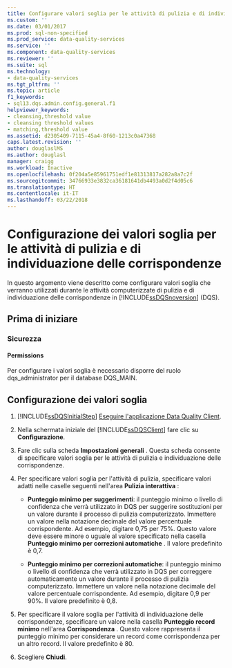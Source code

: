 ```yaml
---
title: Configurare valori soglia per le attività di pulizia e di individuazione delle corrispondenze | Microsoft Docs
ms.custom: ''
ms.date: 03/01/2017
ms.prod: sql-non-specified
ms.prod_service: data-quality-services
ms.service: ''
ms.component: data-quality-services
ms.reviewer: ''
ms.suite: sql
ms.technology:
- data-quality-services
ms.tgt_pltfrm: ''
ms.topic: article
f1_keywords:
- sql13.dqs.admin.config.general.f1
helpviewer_keywords:
- cleansing,threshold value
- cleansing threshold values
- matching,threshold value
ms.assetid: d2305409-7115-45a4-8f60-1213c0a47368
caps.latest.revision: ''
author: douglaslMS
ms.author: douglasl
manager: craigg
ms.workload: Inactive
ms.openlocfilehash: 0f204a5e85961751edf1e81313817a282a8a7c2f
ms.sourcegitcommit: 34766933e3832ca36181641db4493a0d2f4d05c6
ms.translationtype: HT
ms.contentlocale: it-IT
ms.lasthandoff: 03/22/2018
---
```

# <a name="configure-threshold-values-for-cleansing-and-matching"></a>Configurazione dei valori soglia per le attività di pulizia e di individuazione delle corrispondenze
  In questo argomento viene descritto come configurare valori soglia che verranno utilizzati durante le attività computerizzate di pulizia e di individuazione delle corrispondenze in [!INCLUDE[ssDQSnoversion](../includes/ssdqsnoversion-md.md)] (DQS).  
  
##  <a name="BeforeYouBegin"></a> Prima di iniziare  
  
###  <a name="Security"></a> Sicurezza  
  
####  <a name="Permissions"></a> Permissions  
 Per configurare i valori soglia è necessario disporre del ruolo dqs_administrator per il database DQS_MAIN.  
  
##  <a name="Configure"></a> Configurazione dei valori soglia  
  
1.  [!INCLUDE[ssDQSInitialStep](../includes/ssdqsinitialstep-md.md)] [Eseguire l'applicazione Data Quality Client](../data-quality-services/run-the-data-quality-client-application.md).  
  
2.  Nella schermata iniziale del [!INCLUDE[ssDQSClient](../includes/ssdqsclient-md.md)] fare clic su **Configurazione**.  
  
3.  Fare clic sulla scheda **Impostazioni generali** . Questa scheda consente di specificare valori soglia per le attività di pulizia e individuazione delle corrispondenze.  
  
4.  Per specificare valori soglia per l'attività di pulizia, specificare valori adatti nelle caselle seguenti nell'area **Pulizia interattiva** :  
  
    -   **Punteggio minimo per suggerimenti**: il punteggio minimo o livello di confidenza che verrà utilizzato in DQS per suggerire sostituzioni per un valore durante il processo di pulizia computerizzato. Immettere un valore nella notazione decimale del valore percentuale corrispondente. Ad esempio, digitare 0,75 per 75%. Questo valore deve essere minore o uguale al valore specificato nella casella **Punteggio minimo per correzioni automatiche** . Il valore predefinito è 0,7.  
  
    -   **Punteggio minimo per correzioni automatiche**: il punteggio minimo o livello di confidenza che verrà utilizzato in DQS per correggere automaticamente un valore durante il processo di pulizia computerizzato. Immettere un valore nella notazione decimale del valore percentuale corrispondente. Ad esempio, digitare 0,9 per 90%. Il valore predefinito è 0,8.  
  
5.  Per specificare il valore soglia per l'attività di individuazione delle corrispondenze, specificare un valore nella casella **Punteggio record minimo** nell'area **Corrispondenza** . Questo valore rappresenta il punteggio minimo per considerare un record come corrispondenza per un altro record. Il valore predefinito è 80.  
  
6.  Scegliere **Chiudi**.  
  
  
